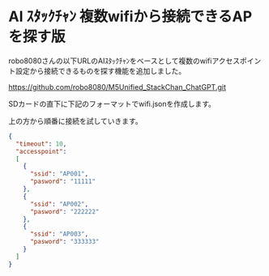# AI ｽﾀｯｸﾁｬﾝ 複数wifiから接続できるAPを探す版

robo8080さんの以下URLのAIｽﾀｯｸﾁｬﾝをベースとして複数のwifiアクセスポイント設定から接続できるものを探す機能を追加しました。

https://github.com/robo8080/M5Unified_StackChan_ChatGPT.git

SDカードの直下に下記のフォーマットでwifi.jsonを作成します。

上の方から順番に接続を試していきます。

```json
{
  "timeout": 10,
  "accesspoint":
  [
    {
      "ssid": "AP001",
      "pasword": "11111"
    },
    {
      "ssid": "AP002",
      "pasword": "222222"
    },
    {
      "ssid": "AP003",
      "pasword": "333333"
    }
  ]
}
```
